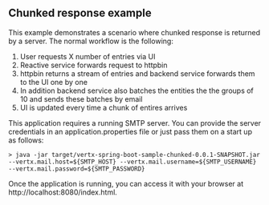 ## Chunked response example

This example demonstrates a scenario where chunked response is returned by a server. The normal workflow is the following:

1. User requests X number of entries via UI
2. Reactive service forwards request to httpbin
3. httpbin returns a stream of entries and backend service forwards them to the UI one by one
4. In addition backend service also batches the entities the the groups of 10 and sends these batches by email
5. UI is updated every time a chunk of entires arrives

This application requires a running SMTP server. You can provide the server credentials in an application.properties file or just pass them on a start up as follows:

```
> java -jar target/vertx-spring-boot-sample-chunked-0.0.1-SNAPSHOT.jar --vertx.mail.host=${SMTP_HOST} --vertx.mail.username=${SMTP_USERNAME} --vertx.mail.password=${SMTP_PASSWORD}
```

Once the application is running, you can access it with your browser at http://localhost:8080/index.html.
